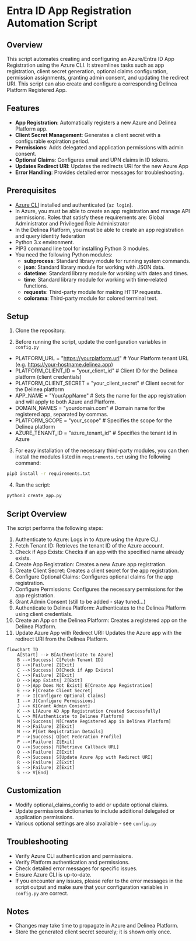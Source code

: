 # Entra ID App Registration Automation Script

## Overview

This script automates creating and configuring an Azure/Entra ID App Registration using the Azure CLI. It streamlines tasks such as app registration, client secret generation, optional claims configuration, permission assignments, granting admin consent, and updating the redirect URI. This script can also create and configure a corresponding Delinea Platform Registered App.

## Features

- **App Registration**: Automatically registers a new Azure and Delinea Platform app.
- **Client Secret Management**: Generates a client secret with a configurable expiration period.
- **Permissions**: Adds delegated and application permissions with admin consent.
- **Optional Claims**: Configures email and UPN claims in ID tokens.
- **Updates Redirect URI**: Updates the redirects URI for the new Azure App
- **Error Handling**: Provides detailed error messages for troubleshooting.

## Prerequisites

- [Azure CLI](https://learn.microsoft.com/en-us/cli/azure/install-azure-cli) installed and authenticated (`az login`).
- In Azure, you must be able to create an app registration and manage API permissions. Roles that satisfy these requirements are:  Global Administrator and Privileged Role Administrator
- In the Delinea Platform, you must be able to create an app registration and query identity federation
- Python 3.x environment.
- PIP3 command line tool for installing Python 3 modules.
- You need the following Python modules:
  - **subprocess**: Standard library module for running system commands.
  - **json**: Standard library module for working with JSON data.
  - **datetime**: Standard library module for working with dates and times.
  - **time**: Standard library module for working with time-related functions.
  - **requests**: Third-party module for making HTTP requests.
  - **colorama**: Third-party module for colored terminal text.

## Setup

1. Clone the repository.

2. Before running the script, update the configuration variables in `config.py`

- PLATFORM_URL = "https://yourplatform.url"  # Your Platform tenant URL (e.g. https://your-hostname.delinea.app)
- PLATFORM_CLIENT_ID = "your_client_id"  # Client ID for the Delinea platform (client credentials)
- PLATFORM_CLIENT_SECRET = "your_client_secret"  # Client secret for the Delinea platform
- APP_NAME = "YourAppName"  # Sets the name for the app registration and will apply to both Azure and Platform.
- DOMAIN_NAMES = "yourdomain.com"  # Domain name for the registered app, separated by commas.
- PLATFORM_SCOPE = "your_scope" # Specifies the scope for the Delinea platform
- AZURE_TENANT_ID = "azure_tenant_id" # Specifies the tenant id in Azure
  
3. For easy installation of the necessary third-party modules, you can then install the modules listed in `requirements.txt` using the following command:

```sh
pip3 install -r requirements.txt
```

4. Run the script:
```bash
python3 create_app.py
```

## Script Overview

The script performs the following steps:

1. Authenticate to Azure: Logs in to Azure using the Azure CLI.
2. Fetch Tenant ID: Retrieves the tenant ID of the Azure account.
3. Check if App Exists: Checks if an app with the specified name already exists.
4. Create App Registration: Creates a new Azure app registration.
5. Create Client Secret: Creates a client secret for the app registration.
6. Configure Optional Claims: Configures optional claims for the app registration.
7. Configure Permissions: Configures the necessary permissions for the app registration.
8. Grant Admin Consent (still to be added - stay tuned...)
9. Authenticate to Delinea Platform: Authenticates to the Delinea Platform using client credentials.
10. Create an App on the Delinea Platform: Creates a registered app on the Delinea Platform.
11. Update Azure App with Redirect URI: Updates the Azure app with the redirect URI from the Delinea Platform.

```mermaid
flowchart TD
    A[Start] --> B[Authenticate to Azure]
    B -->|Success| C[Fetch Tenant ID]
    B -->|Failure| Z[Exit]
    C -->|Success| D[Check if App Exists]
    C -->|Failure| Z[Exit]
    D -->|App Exists| Z[Exit]
    D -->|App Does Not Exist| E[Create App Registration]
    E --> F[Create Client Secret]
    F --> I[Configure Optional Claims]
    I --> J[Configure Permissions]
    J --> K[Grant Admin Consent]
    K --> L[Azure AD App Registration Created Successfully]
    L --> M[Authenticate to Delinea Platform]
    M -->|Success| N[Create Registered App in Delinea Platform]
    M -->|Failure| Z[Exit]
    N --> P[Get Registration Details]
    P -->|Success| Q[Get Federation Profile]
    P -->|Failure| Z[Exit]
    Q -->|Success| R[Retrieve Callback URL]
    Q -->|Failure| Z[Exit]
    R -->|Success| S[Update Azure App with Redirect URI]
    R -->|Failure| Z[Exit]
    S -->|Failure| Z[Exit]
    S --> V[End]
```

## Customization
- Modify optional_claims_config to add or update optional claims.
- Update permissions dictionaries to include additional delegated or application permissions.
- Various optional settings are also available - see `config.py`


## Troubleshooting

- Verify Azure CLI authentication and permissions.
- Verify Platform authentication and permissions.
- Check detailed error messages for specific issues.
- Ensure Azure CLI is up-to-date.
- If you encounter any issues, please refer to the error messages in the script output and make sure that your configuration variables in `config.py` are correct.

## Notes

- Changes may take time to propagate in Azure and Delinea Platform.
- Store the generated client secret securely; it is shown only once.
